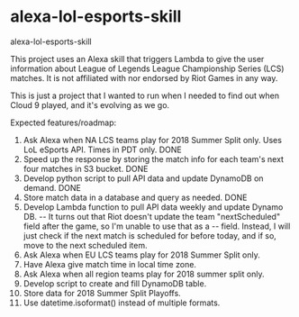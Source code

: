# alexa-lol-esports-skill
alexa-lol-esports-skill

This project uses an Alexa skill that triggers Lambda to give the user information about League of Legends League
Championship Series (LCS) matches.  It is not affiliated with nor endorsed by Riot Games in any way.

This is just a project that I wanted to run when I needed to find out when Cloud 9 played, and it's evolving as we go.

Expected features/roadmap:

1. Ask Alexa when NA LCS teams play for 2018 Summer Split only. Uses LoL eSports API. Times in PDT only. DONE
2. Speed up the response by storing the match info for each team's next four matches in S3 bucket. DONE
3. Develop python script to pull API data and update DynamoDB on demand. DONE
4. Store match data in a database and query as needed. DONE
5. Develop Lambda function to pull API data weekly and update Dynamo DB.
-- It turns out that Riot doesn't update the team "nextScheduled" field after the game, so I'm unable to use that as a
-- field. Instead, I will just check if the next match is scheduled for before today, and if so, move to the next scheduled item.
6. Ask Alexa when EU LCS teams play for 2018 Summer Split only.
7. Have Alexa give match time in local time zone.
8. Ask Alexa when all region teams play for 2018 summer split only.
9. Develop script to create and fill DynamoDB table.
10. Store data for 2018 Summer Split Playoffs.
11. Use datetime.isoformat() instead of multiple formats.